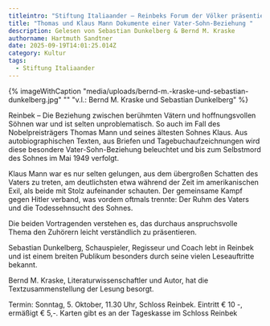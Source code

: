 ```yaml
---
titleintro: "Stiftung Italiaander – Reinbeks Forum der Völker präsentiert:"
title: "Thomas und Klaus Mann Dokumente einer Vater-Sohn-Beziehung "
description: Gelesen von Sebastian Dunkelberg & Bernd M. Kraske
authorname: Hartmuth Sandtner
date: 2025-09-19T14:01:25.014Z
category: Kultur
tags:
  - Stiftung Italiaander
---
```

{% imageWithCaption "media/uploads/bernd-m.-kraske-und-sebastian-dunkelberg.jpg" "" "v.l.: Bernd M. Kraske und Sebastian Dunkelberg" %}



Reinbek – Die Beziehung zwischen berühmten Vätern und hoffnungsvollen Söhnen war und ist selten unproblematisch. So auch im Fall des Nobelpreisträgers Thomas Mann und seines ältesten Sohnes Klaus. Aus autobiographischen Texten, aus Briefen und Tagebuchaufzeichnungen wird diese besondere Vater-Sohn-Beziehung beleuchtet und bis zum Selbstmord des Sohnes im Mai 1949 verfolgt.

Klaus Mann war es nur selten gelungen, aus dem übergroßen Schatten des Vaters zu treten, am deutlichsten etwa während der Zeit im amerikanischen Exil, als beide mit Stolz aufeinander schauten. Der gemeinsame Kampf gegen Hitler verband, was vordem oftmals trennte: Der Ruhm des Vaters und die Todessehnsucht des Sohnes.

Die beiden Vortragenden verstehen es, das durchaus anspruchsvolle Thema den Zuhörern leicht verständlich zu präsentieren.

Sebastian Dunkelberg, Schauspieler, Regisseur und Coach lebt in Reinbek und ist einem breiten Publikum besonders durch seine vielen Leseauftritte bekannt.

Bernd M. Kraske, Literaturwissenschaftler und Autor, hat die Textzusammenstellung der Lesung besorgt.

Termin: Sonntag, 5. Oktober, 11.30 Uhr, Schloss Reinbek. Eintritt € 10 -, ermäßigt € 5,-. Karten gibt es an der Tageskasse im Schloss Reinbek